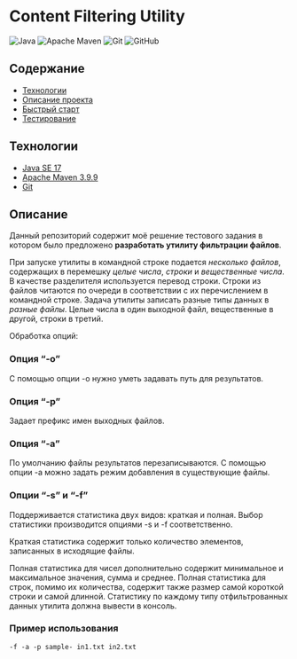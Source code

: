 # Content Filtering Utility

![Java](https://img.shields.io/badge/java-%23ED8B00.svg?style=for-the-badge&logo=openjdk&logoColor=white)
![Apache Maven](https://img.shields.io/badge/Apache%20Maven-C71A36?style=for-the-badge&logo=Apache%20Maven&logoColor=white)
![Git](https://img.shields.io/badge/git-%23F05033.svg?style=for-the-badge&logo=git&logoColor=white)
![GitHub](https://img.shields.io/badge/github-%23121011.svg?style=for-the-badge&logo=github&logoColor=white)

## Содержание
- [Технологии](#Технологии)
- [Описание проекта](#Описание)
- [Быстрый старт](#Использование)
- [Тестирование](#Тестирование)


## Технологии
+ [Java SE 17](https://jdk.java.net/17/)
+ [Apache Maven 3.9.9](https://maven.apache.org/download.cgi)
+ [Git](https://git-scm.com/)

## Описание

Данный репозиторий содержит моё решение тестового задания в котором
было предложено **разработать утилиту фильтрации файлов**.

При запуске утилиты в командной строке подается *несколько файлов*, содержащих в
перемешку *целые числа*, *строки* и *вещественные числа*. В качестве разделителя
используется перевод строки. Строки из файлов читаются по очереди в соответствии с их
перечислением в командной строке.
Задача утилиты записать разные типы данных в *разные файлы*. Целые числа в один
выходной файл, вещественные в другой, строки в третий.

Обработка опций:

### Опция “-o”

С помощью опции -o нужно уметь задавать путь для результатов.

### Опция “-p”

Задает префикс имен выходных файлов.

### Опция “-a”

По умолчанию файлы результатов перезаписываются. С помощью опции -a можно задать режим добавления в существующие файлы.

### Опции “-s” и “-f”

Поддерживается статистика двух видов: краткая и полная. Выбор статистики 
производится опциями -s и -f соответственно.

Краткая статистика содержит только количество элементов, 
записанных в исходящие файлы.

Полная статистика для чисел дополнительно содержит минимальное и 
максимальное значения, сумма и среднее. Полная статистика для строк, 
помимо их количества, содержит также размер самой короткой строки и самой длинной.
Статистику по каждому типу отфильтрованных данных утилита должна вывести в консоль.

### Пример использования

```
-f -a -p sample- in1.txt in2.txt
```